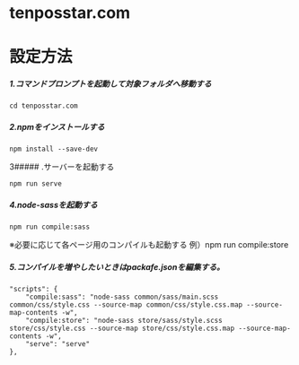 # tenposstar.com

# 設定方法

##### 1.コマンドプロンプトを起動して対象フォルダへ移動する
```
cd tenposstar.com
```

##### 2.npmをインストールする
```
npm install --save-dev
```

3##### .サーバーを起動する
```
npm run serve  
```

##### 4.node-sassを起動する
```
npm run compile:sass
```
※必要に応じて各ページ用のコンパイルも起動する
例）npm run compile:store

##### 5.コンパイルを増やしたいときはpackafe.jsonを編集する。
```
"scripts": {
    "compile:sass": "node-sass common/sass/main.scss common/css/style.css --source-map common/css/style.css.map --source-map-contents -w",
    "compile:store": "node-sass store/sass/style.scss store/css/style.css --source-map store/css/style.css.map --source-map-contents -w",
    "serve": "serve"
},
```